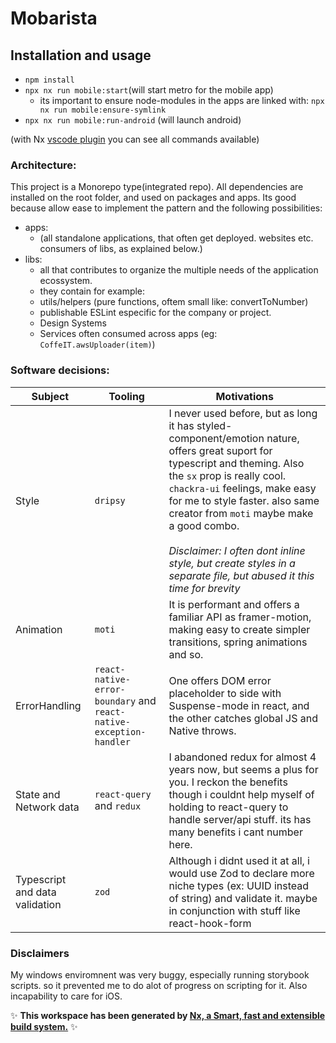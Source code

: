 # Mobarista

## Installation and usage
- `npm install`
- `npx nx run mobile:start`(will start metro for the mobile app)
  - its important to ensure node-modules in the apps are linked with: `npx nx run mobile:ensure-symlink`
- `npx nx run mobile:run-android` (will launch android)

(with Nx [vscode plugin](https://marketplace.visualstudio.com/items?itemName=nrwl.angular-console) you can see all commands available)
### Architecture:
This project is a Monorepo type(integrated repo).
All dependencies are installed on the root folder, and used on packages and apps.
Its good because allow ease to implement the pattern and the following possibilities:
- apps:
  - (all standalone applications, that often get deployed. websites etc. consumers of libs, as explained below.)
- libs:
  - all that contributes to organize the multiple needs of the application ecossystem.
  - they contain for example:
  - utils/helpers (pure functions, oftem small like: convertToNumber)
  - publishable ESLint especific for the company or project.
  - Design Systems
  - Services often consumed across apps (eg: `CoffeIT.awsUploader(item)`)

### Software decisions:

| Subject | Tooling | Motivations |
|---|---|---|
| Style | `dripsy` | I never used before, but as long it has styled-component/emotion nature, offers great suport for typescript and theming. Also the `sx` prop is really cool. `chackra-ui` feelings, make easy for me to style faster. also same creator from `moti` maybe make a good combo.<br/><br/>_Disclaimer: I often dont inline style, but create styles in a separate file, but abused it this time for brevity_|
| Animation | `moti` | It is performant and offers a familiar API as framer-motion, making easy to create simpler transitions, spring animations and so. |
| ErrorHandling | `react-native-error-boundary` and `react-native-exception-handler` | One offers DOM error placeholder to side with Suspense-mode in react, and the other catches global JS and Native throws.|
| State and Network data | `react-query` and `redux` | I abandoned redux for almost 4 years now, but seems a plus for you. I reckon the benefits though i couldnt help myself of holding to react-query to handle server/api stuff. its has many benefits i cant number here.|
| Typescript and data validation | `zod` | Although i didnt used it at all, i would use Zod to declare more niche types (ex: UUID instead of string) and validate it. maybe in conjunction with stuff like react-hook-form|

### Disclaimers
My windows enviromnent was very buggy, especially running storybook scripts. so it prevented me to do alot of progress on scripting for it.
Also incapability to care for iOS.

✨ **This workspace has been generated by [Nx, a Smart, fast and extensible build system.](https://nx.dev)** ✨
